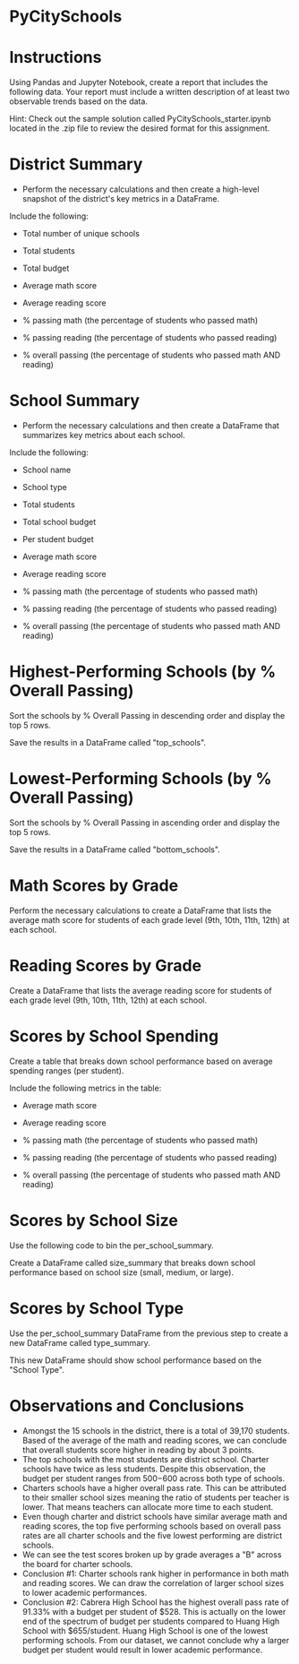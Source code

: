 # PyCitySchools

# Instructions
Using Pandas and Jupyter Notebook, create a report that includes the following data. Your report must include a written description of at least two observable trends based on the data.

Hint: Check out the sample solution called PyCitySchools_starter.ipynb located in the .zip file to review the desired format for this assignment.

# District Summary
- Perform the necessary calculations and then create a high-level snapshot of the district's key metrics in a DataFrame.

Include the following:

- Total number of unique schools

- Total students

- Total budget

- Average math score

- Average reading score

- % passing math (the percentage of students who passed math)

- % passing reading (the percentage of students who passed reading)

- % overall passing (the percentage of students who passed math AND reading)

# School Summary
- Perform the necessary calculations and then create a DataFrame that summarizes key metrics about each school.

Include the following:

- School name

- School type

- Total students

- Total school budget

- Per student budget

- Average math score

- Average reading score

- % passing math (the percentage of students who passed math)

- % passing reading (the percentage of students who passed reading)

- % overall passing (the percentage of students who passed math AND reading)

# Highest-Performing Schools (by % Overall Passing)
Sort the schools by % Overall Passing in descending order and display the top 5 rows.

Save the results in a DataFrame called "top_schools".

# Lowest-Performing Schools (by % Overall Passing)
Sort the schools by % Overall Passing in ascending order and display the top 5 rows.

Save the results in a DataFrame called "bottom_schools".

# Math Scores by Grade
Perform the necessary calculations to create a DataFrame that lists the average math score for students of each grade level (9th, 10th, 11th, 12th) at each school.

# Reading Scores by Grade
Create a DataFrame that lists the average reading score for students of each grade level (9th, 10th, 11th, 12th) at each school.

# Scores by School Spending
Create a table that breaks down school performance based on average spending ranges (per student).

Include the following metrics in the table:

- Average math score

- Average reading score

- % passing math (the percentage of students who passed math)

- % passing reading (the percentage of students who passed reading)

- % overall passing (the percentage of students who passed math AND reading)

# Scores by School Size
Use the following code to bin the per_school_summary.

Create a DataFrame called size_summary that breaks down school performance based on school size (small, medium, or large).

# Scores by School Type
Use the per_school_summary DataFrame from the previous step to create a new DataFrame called type_summary.

This new DataFrame should show school performance based on the "School Type".

# Observations and Conclusions 
- Amongst the 15 schools in the district, there is a total of 39,170 students. Based of the average of the math and reading scores, we can conclude that overall students score higher in reading by about 3 points.
- The top schools with the most students are district school. Charter schools have twice as less students. Despite this observation, the budget per student ranges from $500-$600 across both type of schools. 
- Charters schools have a higher overall pass rate. This can be attributed to their smaller school sizes meaning the ratio of students per teacher is lower. That means teachers can allocate more time to each student. 
- Even though charter and district schools have similar average math and reading scores, the top five performing schools based on overall pass rates are all charter schools and the five lowest performing are district schools. 
- We can see the test scores broken up by grade averages a "B" across the board for charter schools. 
- Conclusion #1: Charter schools rank higher in performance in both math and reading scores. We can draw the correlation of larger school sizes to lower academic performances.
- Conclusion #2: Cabrera High School has the highest overall pass rate of 91.33% with a budget per student of $528. This is actually on the lower end of the spectrum of budget per students compared to Huang High School with $655/student. Huang High School is one of the lowest performing schools. From our dataset, we cannot conclude why a larger budget per student would result in lower academic performance. 
